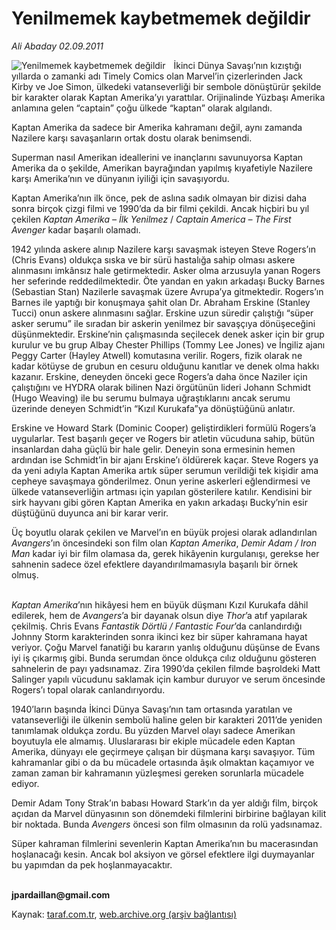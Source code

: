# Yenilmemek kaybetmemek değildir

*Ali Abaday 02.09.2011*

<div class="yazi"><img align="left" alt="Yenilmemek kaybetmemek değildir" border="0" src="http://www.taraf.com.tr/fotoraflar/makaleler/yenilmemek-kaybetmemek-degildir_8674_orijinal.jpg" style="border-right-width:10px; border-color:#FFFFFF"/><p>İkinci Dünya Savaşı’nın kızıştığı yıllarda o zamanki adı Timely Comics olan Marvel’in çizerlerinden Jack Kirby ve Joe Simon, ülkedeki vatanseverliği bir sembole dönüştürür şekilde bir karakter olarak Kaptan Amerika’yı yarattılar. Orijinalinde Yüzbaşı Amerika anlamına gelen “captain” çoğu ülkede “kaptan” olarak algılandı. </p>
<p>Kaptan Amerika da sadece bir Amerika kahramanı değil, aynı zamanda Nazilere karşı savaşanların ortak dostu olarak benimsendi.</p>
<p>Superman nasıl Amerikan ideallerini ve inançlarını savunuyorsa Kaptan Amerika da o şekilde, Amerikan bayrağından yapılmış kıyafetiyle Nazilere karşı Amerika’nın ve dünyanın iyiliği için savaşıyordu. </p>
<p>Kaptan Amerika’nın ilk önce, pek de aslına sadık olmayan bir dizisi daha sonra birçok çizgi filmi ve 1990’da da bir filmi çekildi. Ancak hiçbiri bu yıl çekilen <i>Kaptan Amerika – İlk Yenilmez</i> / <i>Captain America – The First Avenger</i> kadar başarılı olamadı.</p>
<p>1942 yılında askere alınıp Nazilere karşı savaşmak isteyen Steve Rogers’ın (Chris Evans) oldukça sıska ve bir sürü hastalığa sahip olması askere alınmasını imkânsız hale getirmektedir. Asker olma arzusuyla yanan Rogers her seferinde reddedilmektedir. Öte yandan en yakın arkadaşı Bucky Barnes (Sebastian Stan) Nazilerle savaşmak üzere Avrupa’ya gitmektedir. Rogers’ın Barnes ile yaptığı bir konuşmaya şahit olan Dr. Abraham Erskine (Stanley Tucci) onun askere alınmasını sağlar. Erskine uzun süredir çalıştığı “süper asker serumu” ile sıradan bir askerin yenilmez bir savaşçıya dönüşeceğini düşünmektedir. Erskine’nin çalışmasında seçilecek denek asker için bir grup kurulur ve bu grup Albay Chester Phillips (Tommy Lee Jones) ve İngiliz ajanı Peggy Carter (Hayley Atwell) komutasına verilir. Rogers, fizik olarak ne kadar kötüyse de grubun en cesuru olduğunu kanıtlar ve denek olma hakkı kazanır. Erskine, deneyden önceki gece Rogers’a daha önce Naziler için çalıştığını ve HYDRA olarak bilinen Nazi örgütünün lideri Johann Schmidt (Hugo Weaving) ile bu serumu bulmaya uğraştıklarını ancak serumu üzerinde deneyen Schmidt’in “Kızıl Kurukafa”ya dönüştüğünü anlatır.</p>
<p>Erskine ve Howard Stark (Dominic Cooper) geliştirdikleri formülü Rogers’a uygularlar. Test başarılı geçer ve Rogers bir atletin vücuduna sahip, bütün insanlardan daha güçlü bir hale gelir. Deneyin sona ermesinin hemen ardından ise Schmidt’in bir ajanı Erskine’ı öldürerek kaçar. Steve Rogers ya da yeni adıyla Kaptan Amerika artık süper serumun verildiği tek kişidir ama cepheye savaşmaya gönderilmez. Onun yerine askerleri eğlendirmesi ve ülkede vatanseverliğin artması için yapılan gösterilere katılır. Kendisini bir sirk hayvanı gibi gören Kaptan Amerika en yakın arkadaşı Bucky’nin esir düştüğünü duyunca ani bir karar verir.</p>
<p>Üç boyutlu olarak çekilen ve Marvel’ın en büyük projesi olarak adlandırılan <i>Avangers</i>’ın öncesindeki son film olan <i>Kaptan Amerika</i>, <i>Demir Adam / Iron Man</i> kadar iyi bir film olamasa da, gerek hikâyenin kurgulanışı, gerekse her sahnenin sadece özel efektlere dayandırılmamasıyla başarılı bir örnek olmuş.</p>
<p><i><br/>Kaptan Amerika</i>’nın hikâyesi hem en büyük düşmanı Kızıl Kurukafa dâhil edilerek, hem de <i>Avangers</i>’a bir dayanak olsun diye <i>Thor</i>’a atıf yapılarak çekilmiş. Chris Evans <i>Fantastik Dörtlü / Fantastic Four</i>’da canlandırdığı Johnny Storm karakterinden sonra ikinci kez bir süper kahramana hayat veriyor. Çoğu Marvel fanatiği bu kararın yanlış olduğunu düşünse de Evans iyi iş çıkarmış gibi. Bunda serumdan önce oldukça cılız olduğunu gösteren sahnelerin de payı yadsınamaz. Zira 1990’da çekilen filmde başroldeki Matt Salinger yapılı vücudunu saklamak için kambur duruyor ve serum öncesinde Rogers’ı topal olarak canlandırıyordu.</p>
<p>1940’ların başında İkinci Dünya Savaşı’nın tam ortasında yaratılan ve vatanseverliği ile ülkenin sembolü haline gelen bir karakteri 2011’de yeniden tanımlamak oldukça zordu. Bu yüzden Marvel olayı sadece Amerikan boyutuyla ele almamış. Uluslararası bir ekiple mücadele eden Kaptan Amerika, dünyayı ele geçirmeye çalışan bir düşmana karşı savaşıyor. Tüm kahramanlar gibi o da bu mücadele ortasında âşık olmaktan kaçamıyor ve zaman zaman bir kahramanın yüzleşmesi gereken sorunlarla mücadele ediyor.</p>
<p>Demir Adam Tony Strak’ın babası Howard Stark’ın da yer aldığı film, birçok açıdan da Marvel dünyasının son dönemdeki filmlerini birbirine bağlayan kilit bir noktada. Bunda <i>Avengers</i> öncesi son film olmasının da rolü yadsınamaz.</p>
<p>Süper kahraman filmlerini sevenlerin Kaptan Amerika’nın bu macerasından hoşlanacağı kesin. Ancak bol aksiyon ve görsel efektlere ilgi duymayanlar bu yapımdan da pek hoşlanmayacaktır.</p>
<p><b><br/>jpardaillan@gmail.com</b></p>
</div>

Kaynak: [taraf.com.tr](http://www.taraf.com.tr/ali-abaday/makale-yenilmemek-kaybetmemek-degildir.htm), [web.archive.org (arşiv bağlantısı)](http://web.archive.org/web/20130623031424/http://www.taraf.com.tr/ali-abaday/makale-yenilmemek-kaybetmemek-degildir.htm)
